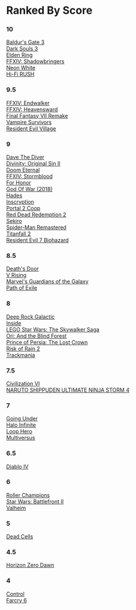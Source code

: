# Ranked By Score

### 10
[Baldur's Gate 3](2023/BaldursGate3.md)<br>
[Dark Souls 3](2021/DarkSouls3.md)<br>
[Elden Ring](2022/EldenRing.md)<br>
[FFXIV: Shadowbringers](2021/Shadowbringers.md)<br>
[Neon White](./2024/NeonWhite.md) <br>
[Hi-Fi RUSH](./2024/HiFiRush.md) <br>

### 9.5
[FFXIV: Endwalker](2022/Endwalker.md)<br>
[FFXIV: Heavensward](2021/Heavensward.md)<br>
[Final Fantasy VII Remake](2023/FF7R.md)<br>
[Vampire Survivors](2022/VampireSurvivors.md)<br>
[Resident Evil Village](2024/ResidentEvil8.md)<br>

### 9
[Dave The Diver](./2024/DaveTheDiver.md) <br>
[Divinity: Original Sin II](2021/Divinity2.md)<br>
[Doom Eternal](2021/DoomEternal.md)<br>
[FFXIV: Stormblood](2021/Stormblood.md)<br>
[For Honor](2021/ForHonor.md)<br>
[God Of War (2018)](2023/GodOfWar.md)<br>
[Hades](2021/Hades.md)<br>
[Inscryption](2022/Inscryption.md)<br>
[Portal 2 Coop](2023/Portal2.md)<br>
[Red Dead Redemption 2](2023/RedDeadRedemption2.md)<br>
[Sekiro](2021/Sekiro.md)<br>
[Spider-Man Remastered](2023/SpiderMan.md)<br>
[Titanfall 2](2023/Titanfall2.md)<br>
[Resident Evil 7 Biohazard](2024/ResidentEvil7.md)<br>

### 8.5
[Death's Door](2022/DeathsDoor.md)<br>
[V Rising](2023/VRising.md)<br>
[Marvel's Guardians of the Galaxy](2024/Guardians.md)<br>
[Path of Exile](./2024/PathOfExile.md) <br>

### 8
[Deep Rock Galactic](2022/DeepRockGalactic.md)<br>
[Inside](2021/Inside.md)<br>
[LEGO Star Wars: The Skywalker Saga](./2024/LegoStarWars.md) <br>
[Ori: And the Blind Forest](2021/Ori.md)<br>
[Prince of Persia: The Lost Crown](./2024/PrinceOfPersia.md) <br>
[Risk of Rain 2](2021/RiskOfRain2.md)<br>
[Trackmania](2022/Trackmania.md)<br>

### 7.5
[Civilization VI](2023/Civ6.md)<br>
[NARUTO SHIPPUDEN ULTIMATE NINJA STORM 4](2023/Naruto.md)<br>

### 7
[Going Under](2021/GoingUnder.md)<br>
[Halo Infinite](2021/HaloInfinite.md)<br>
[Loop Hero](2022/LoopHero.md)<br>
[Multiversus](2022/Multiversus.md)<br>

### 6.5
[Diablo IV](2023/DiabloIV.md)<br>

### 6
[Roller Champions](2022/RollerChampions.md)<br>
[Star Wars: Battlefront II](2021/Battlefront2.md)<br>
[Valheim](2023/Valheim.md)<br>

### 5
[Dead Cells](2023/DeadCells.md)<br>

### 4.5
[Horizon Zero Dawn](2024/HorizonZeroDawn.md)<br>

### 4
[Control](2021/Control.md)<br>
[Farcry 6](2022/Farcry6.md)<br>